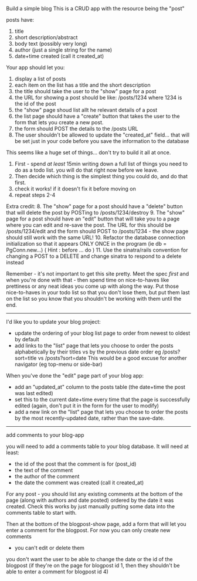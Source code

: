 Build a simple blog
This is a CRUD app with the resource being the "post"

posts have:
1) title
2) short description/abstract
3) body text (possibly very long)
4) author (just a single string for the name)
5) date+time created (call it created_at)


Your app should let you:
1. display a list of posts
2. each item on the list has a title and the short description
3. the title should take the user to the "show" page for a post
4. the URL for showing a post should be like: /posts/1234
where 1234 is the id of the post
5. the "show" page shoud list allt he relevant details of a post
6. the list page should have a "create" button that takes the user to the
form that lets you create a new post. 
7. the form should POST the details to the /posts URL
8. The user shouldn't be allowed to update the "created_at" field... that will be
set just in your code before you save the information to the database

This seems like a huge set of things... don't try to build it all at once.
1) First - spend *at least* 15min writing down a full list of things you need to do as a todo list. you will do that right now before we leave.
2) Then decide which thing is the simplest thing you could do, and do that first.
3) check it works! if it doesn't fix it before moving on
4) repeat steps 2-4


Extra credit:
8. The "show" page for a post should have a "delete" button that will delete the post by POSTing to /posts/1234/destroy
9. The "show" page for a post should have an "edit" button that will take you to a page where you can edit and re-save the post. The URL for this should be /posts/1234/edit and the form should POST to /posts/1234 - the show page should still work with the same URL!
10. Refactor the database connection initialization so that it appears ONLY ONCE in the program (ie db = PgConn.new...)  ( Hint : before ... do )
11. Use the sinatra/rails convention for changing a POST to a DELETE and change sinatra to respond to a delete instead



Remember - it's not important to get this site pretty. 
Meet the spec *first* and when you're done with that - then spend time on
nice-to-haves like prettiness or any neat ideas you come up with along the
way.
Put those nice-to-haves in your todo list so that you don't lose them, but
put them last on the list so you know that you shouldn't be working with
them until the end.


---------------------------------------------------------------------------------------------


I'd like you to update your blog project:
  - update the ordering of your blog list page to order from newest to
    oldest by default
  - add links to the "list" page that lets you choose to order
    the posts alphabetically by their titles vs by the previous date order
    eg /posts?sort=title  vs /posts?sort=date
    This would be a good excuse for another navigator (eg top-menu or side-bar)



  When you've done the "edit" page part of your blog app:
  - add an "updated_at" column to the posts table (the date+time the post was last edited)
  - set this to the current date+time every time that the page is
    successfully edited (again, don't put it in the form for the user to
    modify)
  - add a new link on the "list" page that lets you choose to order the
    posts by the most recently-updated date, rather than the save-date.


---------------------------------------------------------------------------------------------


add comments to your blog-app

  you will need to add a comments table to your blog database.
  It will need at least:
  - the id of the post that the comment is for (post_id)
  - the text of the comment
  - the author of the comment
  - the date the comment was created (call it created_at)

  For any post - you should list any existing comments at the bottom of
  the page (along with authors and date posted) ordered by the date it was
  created.
  Check this works by just manually putting some data into the comments
  table to start with.

  Then at the bottom of the blogpost-show page, add a form that will let you
  enter a comment for the blogpost. For now you can only create new comments
  - you can't edit or delete them


  you don't want the user to be able to change the date or the id of the
  blogpost (if they're on the page for blogpost id 1, then they shouldn't be
  able to enter a comment for blogpost id 4)

